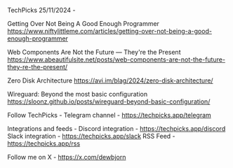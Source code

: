 TechPicks 25/11/2024 -

Getting Over Not Being A Good Enough Programmer
https://www.niftylittleme.com/articles/getting-over-not-being-a-good-enough-programmer

Web Components Are Not the Future — They're the Present
https://www.abeautifulsite.net/posts/web-components-are-not-the-future-they-re-the-present/

Zero Disk Architecture
https://avi.im/blag/2024/zero-disk-architecture/

Wireguard: Beyond the most basic configuration
https://sloonz.github.io/posts/wireguard-beyond-basic-configuration/

Follow TechPicks -
Telegram channel - https://techpicks.app/telegram

Integrations and feeds -
Discord integration - https://techpicks.app/discord
Slack integration - https://techpicks.app/slack
RSS Feed - https://techpicks.app/rss

Follow me on X - https://x.com/dewbjorn